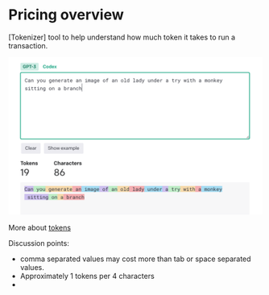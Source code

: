 # Pricing overview


[Tokenizer] tool to help understand how much token it takes to run a transaction. 

![Alt text](image.png)


More about [tokens](https://www.youtube.com/watch?v=CQCnmsyl61Q)

Discussion points:
- comma separated values may cost more than tab or space separated values. 
- Approximately 1 tokens per 4 characters
- 
